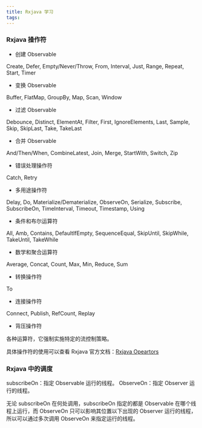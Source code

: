 ```yaml
---
title: Rxjava 学习
tags:
---
```



### Rxjava 操作符


* 创建 Observable

Create, Defer, Empty/Never/Throw, From, Interval, Just, Range, Repeat, Start, Timer

* 变换 Observable 

Buffer, FlatMap, GroupBy, Map, Scan, Window

* 过滤 Observable

Debounce, Distinct, ElementAt, Filter, First, IgnoreElements, Last, Sample, Skip, SkipLast, Take, TakeLast

* 合并 Observable

And/Then/When, CombineLatest, Join, Merge, StartWith, Switch, Zip

* 错误处理操作符

Catch, Retry

* 多用途操作符

Delay, Do, Materialize/Dematerialize, ObserveOn, Serialize, Subscribe, SubscribeOn, TimeInterval, Timeout, Timestamp, Using

* 条件和布尔运算符

All, Amb, Contains, DefaultIfEmpty, SequenceEqual, SkipUntil, SkipWhile, TakeUntil, TakeWhile

* 数学和聚合运算符

Average, Concat, Count, Max, Min, Reduce, Sum

* 转换操作符

To

* 连接操作符

Connect, Publish, RefCount, Replay


* 背压操作符

各种运算符，它强制实施特定的流控制策略。


具体操作符的使用可以查看  Rxjava 官方文档：[Rxjava Opeartors](http://reactivex.io/documentation/operators.html)




### Rxjava 中的调度


subscribeOn：指定 Observable 运行的线程。
ObserveOn：指定 Observer 运行的线程。

无论 subscribeOn 在何处调用，subscribeOn 指定的都是 Observable 在哪个线程上运行，而 ObserveOn 只可以影响其位置以下出现的 Observer 运行的线程，所以可以通过多次调用 ObserveOn 来指定运行的线程。